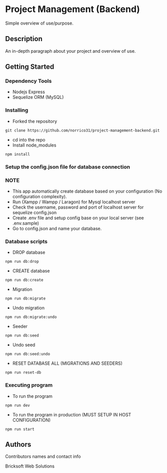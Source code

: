 # Project Management (Backend)

Simple overview of use/purpose.

## Description

An in-depth paragraph about your project and overview of use.

## Getting Started

### Dependency Tools

* Nodejs Express
* Sequelize ORM (MySQL)

### Installing

* Forked the repository
```
git clone https://github.com/norrico31/project-management-backend.git
```
* cd into the repo
* Install node_modules
```
npm install
```

### Setup the config.json file for database connection

### NOTE
* This app automatically create database based on your configuration (No configuration complexity). 
* Run (Xampp / Wampp / Laragon) for Mysql localhost server
* Check the username, password and port of localhost server for sequelize config.json
* Create .env file and setup config base on your local server (see .env.sample)
* Go to config.json and name your database.


### Database scripts
* DROP database 
```
npm run db:drop
```
* CREATE database 
```
npm run db:create
```
* Migration
```
npm run db:migrate
```
* Undo migration
```
npm run db:migrate:undo
```
* Seeder
```
npm run db:seed
```
* Undo seed
```
npm run db:seed:undo
```
* RESET DATABASE ALL (MIGRATIONS AND SEEDERS)
```
npm run reset-db
```

### Executing program
* To run the program
```
npm run dev
```
* To run the program in production (MUST SETUP IN HOST CONFIGURATION)
```
npm run start
```
<!-- 
## Help

Any advise for common problems or issues.
```
command to run if program contains helper info
``` -->

## Authors

Contributors names and contact info

Bricksoft Web Solutions